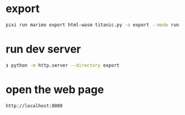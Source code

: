 # export

```bash
pixi run marimo export html-wasm titanic.py -o export --mode run
```

# run dev server

```bash
❯ python -m http.server --directory export
```

# open the web page
```
http://localhost:8000
```

